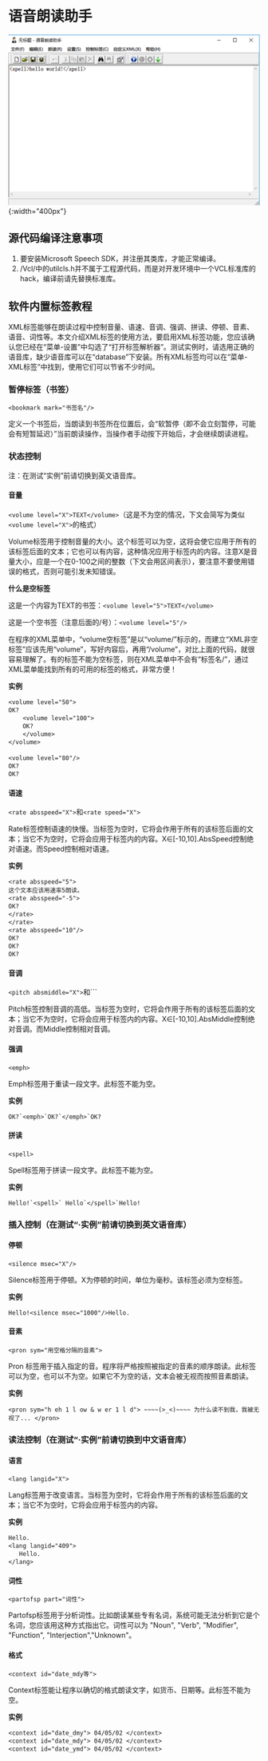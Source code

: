 # 语音朗读助手

![img](https://github.com/yuezhihan/tts-software/blob/master/screenshot.png){:width="400px"}

## 源代码编译注意事项

1. 要安装Microsoft Speech SDK，并注册其类库，才能正常编译。
2. /Vcl/中的utilcls.h并不属于工程源代码，而是对开发环境中一个VCL标准库的hack，编译前请先替换标准库。

## 软件内置标签教程

XML标签能够在朗读过程中控制音量、语速、音调、强调、拼读、停顿、音素、语音、词性等。本文介绍XML标签的使用方法，要启用XML标签功能，您应该确认您已经在“菜单-设置”中勾选了“打开标签解析器”。测试实例时，请选用正确的语音库，缺少语音库可以在“database”下安装。所有XML标签均可以在“菜单-XML标签”中找到，使用它们可以节省不少时间。

### 暂停标签（书签）

`<bookmark mark="书签名"/>`

定义一个书签后，当朗读到书签所在位置后，会“软暂停（即不会立刻暂停，可能会有短暂延迟）”当前朗读操作，当操作者手动按下开始后，才会继续朗读进程。

### 状态控制

注：在测试“实例”前请切换到英文语音库。

#### 音量

`<volume level="X">TEXT</volume>`（这是不为空的情况，下文会简写为类似`<volume level="X">`的格式）

Volume标签用于控制音量的大小。这个标签可以为空，这将会使它应用于所有的该标签后面的文本；它也可以有内容，这种情况应用于标签内的内容。注意X是音量大小，应是一个在0-100之间的整数（下文会用区间表示），要注意不要使用错误的格式，否则可能引发未知错误。

**什么是空标签**

这是一个内容为TEXT的书签：`<volume level="5">TEXT</volume>`

这是一个空书签（注意后面的/号）：`<volume level="5"/>`

在程序的XML菜单中，“volume空标签”是以“volume/”标示的，而建立“XML非空标签”应该先用“volume”，写好内容后，再用“/volume”，对比上面的代码，就很容易理解了。有的标签不能为空标签，则在XML菜单中不会有“标签名/”，通过XML菜单能找到所有的可用的标签的格式，非常方便！

**实例**

```
<volume level="50">
OK?
    <volume level="100">
    OK?
    </volume>
</volume>

<volume level="80"/>
OK?
OK?
```

#### 语速

`<rate absspeed="X">`和`<rate speed="X">`

Rate标签控制语速的快慢。当标签为空时，它将会作用于所有的该标签后面的文本；当它不为空时，它将会应用于标签内的内容。X∈[-10,10].AbsSpeed控制绝对语速。而Speed控制相对语速。

**实例**

```
<rate absspeed="5">
这个文本应该用速率5朗读。
<rate absspeed="-5">
OK?
</rate>
</rate>
<rate absspeed="10"/>
OK?
OK?
OK?
```

#### 音调

`<pitch absmiddle="X">`和`<pitch middle="X">``

Pitch标签控制音调的高低。当标签为空时，它将会作用于所有的该标签后面的文本；当它不为空时，它将会应用于标签内的内容。X∈[-10,10].AbsMiddle控制绝对音调。而Middle控制相对音调。

#### 强调

`<emph>`

Emph标签用于重读一段文字。此标签不能为空。

**实例**

```
OK?`<emph>`OK?`</emph>`OK?
```

#### 拼读

`<spell>`

Spell标签用于拼读一段文字。此标签不能为空。

**实例**

```
Hello!`<spell>` Hello`</spell>`Hello!
```


### 插入控制（在测试“·实例”前请切换到英文语音库）

#### 停顿

`<silence msec="X"/>`

Silence标签用于停顿。X为停顿的时间，单位为毫秒。该标签必须为空标签。

**实例**

```
Hello!<silence msec="1000"/>Hello.
```

#### 音素

`<pron sym="用空格分隔的音素">`

Pron 标签用于插入指定的音。程序将严格按照被指定的音素的顺序朗读。此标签可以为空，也可以不为空。如果它不为空的话，文本会被无视而按照音素朗读。

**实例**

```
<pron sym="h eh 1 l ow & w er 1 l d"> ~~~~(>_<)~~~~ 为什么读不到我，我被无视了... </pron>
```


### 读法控制（在测试“·实例”前请切换到中文语音库）

#### 语言

`<lang langid="X">`

Lang标签用于改变语言。当标签为空时，它将会作用于所有的该标签后面的文本；当它不为空时，它将会应用于标签内的内容。

**实例**

```
Hello.
<lang langid="409">
   Hello.
</lang>
```

#### 词性

`<partofsp part="词性">`

Partofsp标签用于分析词性。比如朗读某些专有名词，系统可能无法分析到它是个名词，您应该用这种方式指出它。词性可以为 "Noun", "Verb", "Modifier", "Function", "Interjection","Unknown"。

#### 格式

`<context id="date_mdy等">`

Context标签能让程序以确切的格式朗读文字，如货币、日期等。此标签不能为空。

**实例**

```
<context id="date_dmy"> 04/05/02 </context>
<context id="date_mdy"> 04/05/02 </context>
<context id="date_ymd"> 04/05/02 </context>
```
